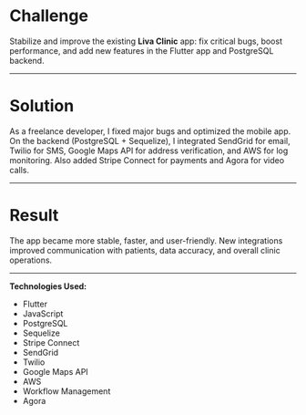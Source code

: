 # Challenge

Stabilize and improve the existing **Liva Clinic** app: fix critical bugs, boost performance, and add new features in the Flutter app and PostgreSQL backend.

---

# Solution

As a freelance developer, I fixed major bugs and optimized the mobile app. On the backend (PostgreSQL + Sequelize), I integrated SendGrid for email, Twilio for SMS, Google Maps API for address verification, and AWS for log monitoring. Also added Stripe Connect for payments and Agora for video calls.

---

# Result

The app became more stable, faster, and user-friendly. New integrations improved communication with patients, data accuracy, and overall clinic operations.

---

**Technologies Used:**
- Flutter
- JavaScript
- PostgreSQL
- Sequelize
- Stripe Connect
- SendGrid
- Twilio
- Google Maps API
- AWS
- Workflow Management
- Agora
